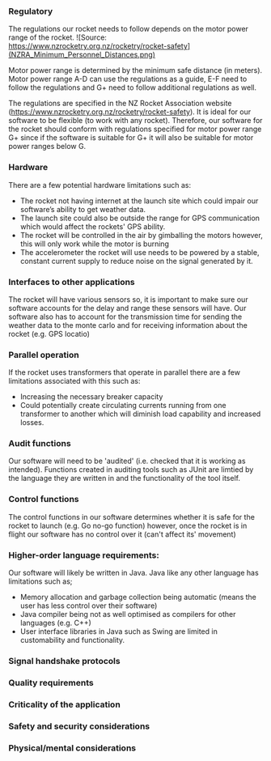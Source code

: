 ### Regulatory 

The regulations our rocket needs to follow depends on the motor power range of the rocket.
![Source: https://www.nzrocketry.org.nz/rocketry/rocket-safety](NZRA_Minimum_Personnel_Distances.png)

Motor power range is determined by the minimum safe distance (in meters). 
Motor power range A-D can use the regulations as a guide, E-F need to follow the regulations and G+ need to follow additional regulations as well.

The regulations are specified in the NZ Rocket Association website (https://www.nzrocketry.org.nz/rocketry/rocket-safety).
It is ideal for our software to be flexible (to work with any rocket). Therefore, our software for the rocket should conform with regulations specified for motor power range G+ since if the software is suitable for G+ it will also be suitable for motor power ranges below G.

### Hardware
There are a few potential hardware limitations such as: 

*  The rocket not having internet at the launch site which could impair our software’s ability to get weather data.
*  The launch site could also be outside the range for GPS communication which would affect the rockets' GPS ability.
*  The rocket will be controlled in the air by gimballing the motors however, this will only work while the motor is burning
*  The accelerometer the rocket will use needs to be powered by a stable, constant current supply to reduce noise on the signal generated by it.

### Interfaces to other applications
The rocket will have various sensors so, it is important to make sure our software accounts for the delay and range these sensors will have.
Our software also has to account for the transmission time for sending the weather data to the monte carlo and for receiving information about the rocket (e.g. GPS locatio)

### Parallel operation
If the rocket uses transformers that operate in parallel there are a few limitations associated with this such as:
*  Increasing the necessary breaker capacity
*  Could potentially create circulating currents running from one transformer to another which will diminish load capability and increased losses.

### Audit functions
Our software will need to be 'audited' (i.e. checked that it is working as intended). Functions created in auditing tools such as JUnit are limtied by the language they are written in and the functionality of the tool itself.

### Control functions
The control functions in our software determines whether it is safe for the rocket to launch (e.g. Go no-go function) however, once the rocket is in flight our software has no control over it (can't affect its' movement)

### Higher-order language requirements:
Our software will likely be written in Java. Java like any other language has limitations such as;
*  Memory allocation and garbage collection being automatic (means the user has less control over their software)
*  Java compiler being not as well optimised as compilers for other languages (e.g. C++)
*  User interface libraries in Java such as Swing are limited in customability and functionality.

### Signal handshake protocols


### Quality requirements


### Criticality of the application


### Safety and security considerations


### Physical/mental considerations
